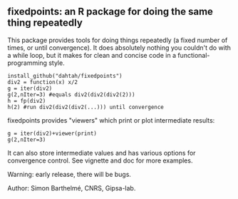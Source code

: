 ## fixedpoints: an R package for doing the same thing repeatedly

This package provides tools for doing things repeatedly (a fixed number of times, or until convergence). It does absolutely nothing you couldn't do with a while loop, but it makes for clean and concise code in a functional-programming style.

	install_github("dahtah/fixedpoints")
	div2 = function(x) x/2
	g = iter(div2)
	g(2,nIter=3) #equals div2(div2(div2(2)))
	h = fp(div2)
	h(2) #run div2(div2(div2(...))) until convergence

fixedpoints provides "viewers" which print or plot intermediate results:

	g = iter(div2)+viewer(print)
	g(2,nIter=3)

It can also store intermediate values and has various options for convergence control. See vignette and doc for more examples.

Warning: early release, there will be bugs. 

Author: Simon Barthelmé, CNRS, Gipsa-lab. 
